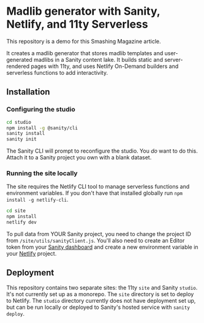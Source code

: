 # Madlib generator with Sanity, Netlify, and 11ty Serverless

This repository is a demo for this Smashing Magazine article.

It creates a madlib generator that stores madlib templates and user-generated madlibs in a Sanity content lake. It builds static and server-rendered pages with 11ty, and uses Netlify On-Demand builders and serverless functions to add interactivity.

## Installation

### Configuring the studio

```bash
cd studio
npm install -g @sanity/cli
sanity install
sanity init
```

The Sanity CLI will prompt to reconfigure the studio. You _do_ want to do this. Attach it to a Sanity project you own with a blank dataset.

### Running the site locally

The site requires the Netlify CLI tool to manage serverless functions and environment variables. If you don't have that installed globally run `npm install -g netlify-cli`.

```bash
cd site
npm install
netlify dev
```

To pull data from YOUR Sanity project, you need to change the project ID from `/site/utils/sanityClient.js`. You'll also need to create an Editor token from your [Sanity dashboard](https://sanity.io/manage) and create a new environment variable in your [Netlify](https://netlify.com) project. 

## Deployment
This repository contains two separate sites: the 11ty `site` and Sanity `studio`. It's not currently set up as a monorepo. The `site` directory is set to deploy to Netlify. The `studio` directory currently does not have deployment set up, but can be run locally or deployed to Sanity's hosted service with `sanity deploy`.

